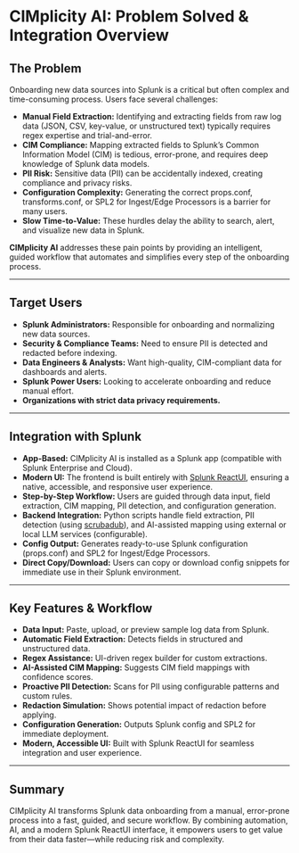 # CIMplicity AI: Problem Solved & Integration Overview

## The Problem

Onboarding new data sources into Splunk is a critical but often complex and time-consuming process. Users face several challenges:

- **Manual Field Extraction:** Identifying and extracting fields from raw log data (JSON, CSV, key-value, or unstructured text) typically requires regex expertise and trial-and-error.
- **CIM Compliance:** Mapping extracted fields to Splunk’s Common Information Model (CIM) is tedious, error-prone, and requires deep knowledge of Splunk data models.
- **PII Risk:** Sensitive data (PII) can be accidentally indexed, creating compliance and privacy risks.
- **Configuration Complexity:** Generating the correct props.conf, transforms.conf, or SPL2 for Ingest/Edge Processors is a barrier for many users.
- **Slow Time-to-Value:** These hurdles delay the ability to search, alert, and visualize new data in Splunk.

**CIMplicity AI** addresses these pain points by providing an intelligent, guided workflow that automates and simplifies every step of the onboarding process.

---

## Target Users

- **Splunk Administrators:** Responsible for onboarding and normalizing new data sources.
- **Security & Compliance Teams:** Need to ensure PII is detected and redacted before indexing.
- **Data Engineers & Analysts:** Want high-quality, CIM-compliant data for dashboards and alerts.
- **Splunk Power Users:** Looking to accelerate onboarding and reduce manual effort.
- **Organizations with strict data privacy requirements.**

---

## Integration with Splunk

- **App-Based:** CIMplicity AI is installed as a Splunk app (compatible with Splunk Enterprise and Cloud).
- **Modern UI:** The frontend is built entirely with [Splunk ReactUI](https://splunkui.splunk.com/Packages/react-ui/Overview), ensuring a native, accessible, and responsive user experience.
- **Step-by-Step Workflow:** Users are guided through data input, field extraction, CIM mapping, PII detection, and configuration generation.
- **Backend Integration:** Python scripts handle field extraction, PII detection (using [scrubadub](https://github.com/datasnakes/scrubadub)), and AI-assisted mapping using external or local LLM services (configurable).
- **Config Output:** Generates ready-to-use Splunk configuration (props.conf) and SPL2 for Ingest/Edge Processors.
- **Direct Copy/Download:** Users can copy or download config snippets for immediate use in their Splunk environment.

---

## Key Features & Workflow

- **Data Input:** Paste, upload, or preview sample log data from Splunk.
- **Automatic Field Extraction:** Detects fields in structured and unstructured data.
- **Regex Assistance:** UI-driven regex builder for custom extractions.
- **AI-Assisted CIM Mapping:** Suggests CIM field mappings with confidence scores.
- **Proactive PII Detection:** Scans for PII using configurable patterns and custom rules.
- **Redaction Simulation:** Shows potential impact of redaction before applying.
- **Configuration Generation:** Outputs Splunk config and SPL2 for immediate deployment.
- **Modern, Accessible UI:** Built with Splunk ReactUI for seamless integration and user experience.

---

## Summary

CIMplicity AI transforms Splunk data onboarding from a manual, error-prone process into a fast, guided, and secure workflow. By combining automation, AI, and a modern Splunk ReactUI interface, it empowers users to get value from their data faster—while reducing risk and complexity. 